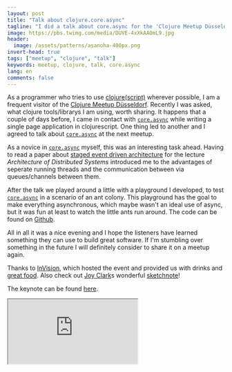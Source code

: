 ```yaml
---
layout: post
title: "Talk about clojure.core.async"
tagline: "I did a talk about core.async for the 'Clojure Meetup Düsseldorf'."
image: https://pbs.twimg.com/media/DUVE-4xXkAAOmL9.jpg
header:
  image: /assets/patterns/asanoha-400px.png
invert-head: true
tags: ["meetup", "clojure", "talk"]
keywords: meetup, clojure, talk, core.async
lang: en
comments: false
---
```


As a programmer who tries to use [clojure](https://clojure.org/)[(script)](https://clojurescript.org/) wherever possible, I am a frequent visitor of the [Clojure Meetup Düsseldorf](https://www.meetup.com/de-DE/Dusseldorf-Clojure-Meetup).
Recently I was asked, what clojure tools/librarys I am using, worth sharing. It happens that a couple of days before, I came in contact with [`core.async`](https://github.com/clojure/core.async) while writing a single page application in clojurescript.
One thing led to another and I agreed to talk about [`core.async`](https://github.com/clojure/core.async) at the next meetup.

As a novice in [`core.async`](https://github.com/clojure/core.async) myself, this was an interesting task ahead.
Having to read a paper about [staged event driven architecture](https://dl.acm.org/citation.cfm?id=502057) for the lecture *Architecture of Distributed Systems* introduced me to the advantages of seperate running threads and the communication between via queues/channels between them.


After the talk we played around a little with a playground I developed, to test [`core.async`](https://github.com/clojure/core.async) in a scenario of an ant colony.
This playground has the goal to make everything asynchronous, which maybe wasn't an ideal use of async, but it was fun at least to watch the little ants run around.
The code can be found on [Github](https://github.com/clojuredus/async-ants).


All in all it was a nice evening and I hope the listeners have learned something they can use to build great software. If I'm stumbling over something in the future I will definitely consider to share it on a meetup again.


Thanks to [InVision](https://www.invision.de/), which hosted the event and provided us with drinks and [great food](https://www.instagram.com/invision_chefs/).
Also check out [Joy Clark](https://joyclark.org)s wonderful [sketchnote](https://joyclark.org/sketchnote/clojure-meetup/2018/01/24/clojure-meetup.html)!

The keynote can be found [here](https://www.icloud.com/keynote/0UasaP9fgxNOu-bwgxZMhH5Tg).

<div class="hide-on-small embed-responsive embed-responsive-4by3 ">
<iframe title="embedded presentation" class="embed-responsive-item" src="https://ebbinghaus.me/core-async/index.html">
</iframe>
</div>